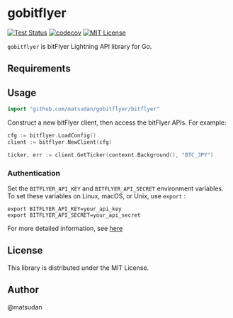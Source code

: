 # gobitflyer
[![Test Status](https://github.com/matsudan/gobitflyer/workflows/tests/badge.svg)](https://github.com/matsudan/gobitflyer/actions?query=workflow%3Atests)
[![codecov](https://codecov.io/gh/matsudan/gobitflyer/branch/main/graph/badge.svg)](https://codecov.io/gh/matsudan/gobitflyer)
[![MIT License](https://img.shields.io/badge/license-MIT-blue.svg)](https://github.com/matsudan/gobitflyer/blob/master/LICENSE)

`gobitflyer` is bitFlyer Lightning API library for Go.

## Requirements

## Usage
```go
import "github.com/matsudan/gobitflyer/bitflyer"
```

Construct a new bitFlyer client, then access the bitFlyer APIs. For example:
```go
cfg := bitflyer.LoadConfig()
client := bitflyer.NewClient(cfg)

ticker, err := client.GetTicker(contexnt.Background(), "BTC_JPY")
```

### Authentication
Set the `BITFLYER_API_KEY` and `BITFLYER_API_SECRET` environment variables.
To set these variables on Linux, macOS, or Unix, use `export` :
```
export BITFLYER_API_KEY=your_api_key
export BITFLYER_API_SECRET=your_api_secret
```

For more detailed information, see [here](https://lightning.bitflyer.com/docs?lang=en#authentication)

## License
This library is distributed under the MIT License.

## Author
@matsudan
